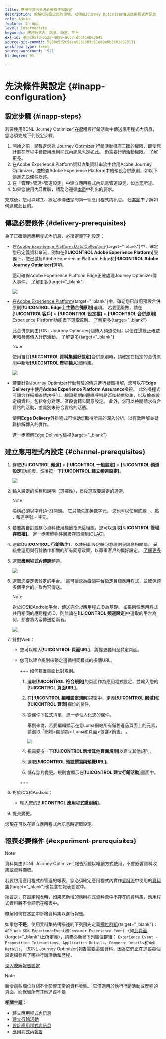 ```yaml
---
title: 應用程式內頻道必要條件和設定
description: 瞭解如何設定您的環境，以使用Journey Optimizer傳送應用程式內訊息
role: Admin
feature: In App
level: Intermediate
keywords: 應用程式內、訊息、設定、平台
exl-id: 469c05f2-652a-4899-a657-ddc4cebe3b42
source-git-commit: 598be5d2c5aca0262063c61e80e6b36020983131
workflow-type: tm+mt
source-wordcount: '921'
ht-degree: 9%

---
```


# 先決條件與設定 {#inapp-configuration}

## 設定步驟 {#inapp-steps}

若要使用[!DNL Journey Optimizer]在歷程與行銷活動中傳送應用程式內訊息，您必須完成下列設定步驟。

1. 開始之前，請確定您對 Journey Optimizer 行銷活動擁有正確的權限，即使您計劃在歷程中僅使用應用程式內訊息也是如此。 仍需要行銷活動權限。 [了解更多](../campaigns/get-started-with-campaigns.md#campaign-prerequisites)。
1. 在Adobe Experience Platform資料收集資料串流中啟用Adobe Journey Optimizer，並檢查Adobe Experience Platform中的預設合併原則，如以下[傳遞先決條件](#delivery-prerequisites)所述。
1. 在「管理>管道>管道設定」中建立應用程式內訊息管道設定，如[本節](#channel-prerequisites)所述。
1. 如果您使用內容實驗，請務必遵循[本節](#experiment-prerequisite)中列出的要求。

完成後，您可以建立、設定和傳送您的第一個應用程式內訊息。 在[本節](create-in-app.md)中了解如何達成此目的。

## 傳遞必要條件 {#delivery-prerequisites}

為了正確傳遞應用程式內訊息，必須定義下列設定：

* 在[Adobe Experience Platform Data Collection](https://experienceleague.adobe.com/docs/experience-platform/edge/datastreams/overview.html?lang=zh-Hant){target="_blank"}中，確定您已定義資料串流，例如在&#x200B;**[!UICONTROL Adobe Experience Platform]**&#x200B;服務下，您已啟用Adobe Experience Platform Edge和&#x200B;**[!UICONTROL Adobe Journey Optimizer]**&#x200B;選項。

  這可確保Adobe Experience Platform Edge正確處理Journey Optimizer傳入事件。 [了解更多](https://experienceleague.adobe.com/docs/experience-platform/edge/datastreams/configure.html?lang=zh-Hant){target="_blank"}

  ![](assets/inapp_config_6.png)

* 在[Adobe Experience Platform](https://experienceleague.adobe.com/docs/experience-platform/profile/home.html?lang=zh-Hant){target="_blank"}中，確定您已啟用預設合併原則&#x200B;**[!UICONTROL Edge上主動合併原則]**&#x200B;選項。 若要這麼做，請在&#x200B;**[!UICONTROL 客戶]** > **[!UICONTROL 設定檔]** > **[!UICONTROL 合併原則]** Experience Platform功能表下選取原則。 [了解更多](https://experienceleague.adobe.com/docs/experience-platform/profile/merge-policies/ui-guide.html?lang=zh-Hant#configure){target="_blank"}

  此合併原則由[!DNL Journey Optimizer]個傳入頻道使用，以便在邊緣正確啟用和發佈傳入行銷活動。 [了解更多](https://experienceleague.adobe.com/docs/experience-platform/profile/merge-policies/ui-guide.html?lang=zh-Hant){target="_blank"}

  >[!NOTE]
  >
  >使用自訂&#x200B;**[!UICONTROL 資料集偏好設定]**&#x200B;合併原則時，請確定在指定的合併原則中新增&#x200B;**[!UICONTROL 歷程輸入]**&#x200B;資料集。

  ![](assets/inapp_config_8.png)

* 若要針對Journey Optimizer行動體驗的傳送進行疑難排解，您可以在&#x200B;**Edge Delivery**&#x200B;中使用&#x200B;**Adobe Experience Platform Assurance**&#x200B;檢視。 此外掛程式可讓您詳細檢查請求呼叫、驗證預期的邊緣呼叫是否如預期發生，以及檢查設定檔資料，包括身分對應、區段會籍和同意設定。 此外，您可以檢閱請求符合資格的活動，並識別未符合資格的活動。

  使用&#x200B;**Edge Delivery**&#x200B;外掛程式可協助您取得所需的深入分析，以有效瞭解並疑難排解傳入的實作。

  [進一步瞭解Edge Delivery檢視](https://experienceleague.adobe.com/zh-hant/docs/experience-platform/assurance/view/edge-delivery){target="_blank"}

## 建立應用程式內設定 {#channel-prerequisites}


1. 存取&#x200B;**[!UICONTROL 頻道]** > **[!UICONTROL 一般設定]** > **[!UICONTROL 頻道設定]**&#x200B;功能表，然後按一下&#x200B;**[!UICONTROL 建立頻道設定]**。

   ![](assets/inapp_config_1.png)

1. 輸入設定的名稱和說明（選擇性），然後選取要設定的通道。

   >[!NOTE]
   >
   > 名稱必須以字母(A-Z)開頭。 它只能包含英數字元。 您也可以使用底線 `_`、點 `.` 和連字號 `-` 字元。

1. 若要將自訂或核心資料使用標籤指派給組態，您可以選取&#x200B;**[!UICONTROL 管理存取權]**。 [進一步瞭解物件層級存取控制(OLAC)](../administration/object-based-access.md)。

1. 選取&#x200B;**[!UICONTROL 行銷動作]**，以使用此設定將同意原則與訊息相關聯。 系統會運用與行銷動作相關的所有同意政策，以尊重客戶的偏好設定。 [了解更多](../action/consent.md#surface-marketing-actions)

1. 選取&#x200B;**應用程式內傳訊**&#x200B;頻道。

   ![](assets/inapp_config_9.png)

1. 選取您要定義設定的平台。 這可讓您為每個平台指定目標應用程式，並確保跨多個平台的一致內容傳送。

   >[!NOTE]
   >
   >對於iOS和Android平台，傳送完全以應用程式ID為基礎。 如果兩個應用程式共用相同的應用程式ID，則無論在&#x200B;**[!UICONTROL 頻道設定]**&#x200B;中選取的平台為何，都會將內容傳送給兩者。

   ![](assets/inapp_config_10.png)

1. 針對Web：

   * 您可以輸入&#x200B;**[!UICONTROL 頁面URL]**，將變更套用至特定頁面。

   * 您可以建立規則來鎖定遵循相同模式的多個URL。

     +++ 如何建置頁面比對規則。

      1. 選取&#x200B;**[!UICONTROL 符合規則]**&#x200B;的頁面作為應用程式設定，並輸入您的&#x200B;**[!UICONTROL 頁面URL]**。

      1. 在&#x200B;**[!UICONTROL 編輯設定規則]**&#x200B;視窗中，定義&#x200B;**[!UICONTROL 網域]**&#x200B;和&#x200B;**[!UICONTROL 頁面]**&#x200B;欄位的條件。
      1. 從條件下拉式清單，進一步個人化您的條件。

         舉例來說，若要編輯顯示在您Luma網站所有銷售產品頁面上的元素，請選取「網域>開頭為> Luma和頁面>包含>銷售」 。

         ![](assets/in_app_web_surface_4.png)

      1. 視需要按一下&#x200B;**[!UICONTROL 新增其他頁面規則]**&#x200B;以建立其他規則。

      1. 選取&#x200B;**[!UICONTROL 預設撰寫與預覽URL]**。

      1. 儲存您的變更。規則會顯示在&#x200B;**[!UICONTROL 建立行銷活動]**&#x200B;畫面中。

     +++

1. 對於iOS和Android：

   * 輸入您的&#x200B;**[!UICONTROL 應用程式識別碼]**。

1. 提交變更。

您現在可以在建立應用程式內訊息時選取設定。

## 報表必要條件 {#experiment-prerequisites}

>[!NOTE]
>
>資料集由[!DNL Journey Optimizer]報告系統以唯讀方式使用，不會影響資料收集或資料擷取。

若要啟用應用程式內管道的報表，您必須確定應用程式內實作[資料流](../data/get-started-datasets.md)中使用的[資料集](https://experienceleague.adobe.com/docs/experience-platform/datastreams/overview.html?lang=zh-Hant){target="_blank"}也包含在報表設定中。

換言之，在設定報表時，如果您新增的應用程式資料流中不存在的資料集，應用程式資料將不會顯示在報表中。

瞭解如何在[本節](../reports/reporting-configuration.md#add-datasets)中新增資料集以進行報告。

如果您&#x200B;**不是**，使用資料集結構描述的下列預先定義[欄位群組](https://experienceleague.adobe.com/docs/experience-platform/xdm/tutorials/create-schema-ui.html?lang=zh-Hant#field-group){target="_blank"}： `AEP Web SDK ExperienceEvent`和`Consumer Experience Event` （如[此頁面](https://experienceleague.adobe.com/docs/platform-learn/implement-web-sdk/initial-configuration/configure-schemas.html?lang=zh-Hant#add-field-groups){target="_blank"}上所定義），請務必新增下列欄位群組： `Experience Event - Proposition Interactions`、`Application Details`、`Commerce Details`和`Web Details`。 [!DNL Journey Optimizer]報告需要這些資料，因為它們正在追蹤每個設定檔參與了哪些行銷活動和歷程。

[深入瞭解報告設定](../reports/reporting-configuration.md)

>[!NOTE]
>
>新增這些欄位群組不會影響正常的資料收集。 它僅適用於執行行銷活動或歷程的頁面，而保留所有其他追蹤不變

**相關主題：**

* [建立應用程式內訊息](create-in-app.md)
* [建立行銷活動](../campaigns/create-campaign.md)
* [設計應用程式內訊息](design-in-app.md)
* [應用程式內報告](../reports/campaign-global-report-cja-inapp.md)

